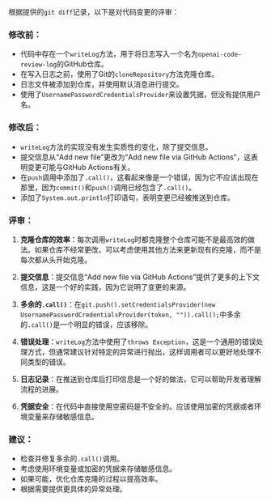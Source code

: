 根据提供的`git diff`记录，以下是对代码变更的评审：

### 修改前：
- 代码中存在一个`writeLog`方法，用于将日志写入一个名为`openai-code-review-log`的GitHub仓库。
- 在写入日志之前，使用了Git的`cloneRepository`方法克隆仓库。
- 日志文件被添加到仓库，并使用默认消息进行提交。
- 使用了`UsernamePasswordCredentialsProvider`来设置凭据，但没有提供用户名。

### 修改后：
- `writeLog`方法的实现没有发生实质性的变化，除了提交信息。
- 提交信息从“Add new file”更改为“Add new file via GitHub Actions”，这表明变更可能与GitHub Actions有关。
- 在`push`调用中添加了`.call()`，这看起来像是一个错误，因为它不应该出现在那里，因为`commit()`和`push()`调用已经包含了`.call()`。
- 添加了`System.out.println`打印语句，表明变更已经被推送到仓库。

### 评审：

1. **克隆仓库的效率**：每次调用`writeLog`时都克隆整个仓库可能不是最高效的做法。如果仓库不经常更改，可以考虑使用其他方法来更新现有的克隆，而不是每次都从头开始克隆。

2. **提交信息**：提交信息“Add new file via GitHub Actions”提供了更多的上下文信息，这是一个好的实践，因为它说明了变更的来源。

3. **多余的`.call()`**：在`git.push().setCredentialsProvider(new UsernamePasswordCredentialsProvider(token, "")).call();`中多余的`.call()`是一个明显的错误，应该移除。

4. **错误处理**：`writeLog`方法中使用了`throws Exception`，这是一个通用的错误处理方式，但通常建议针对特定的异常进行抛出，这样调用者可以更好地处理不同类型的错误。

5. **日志记录**：在推送到仓库后打印信息是一个好的做法，它可以帮助开发者理解流程的进展。

6. **凭据安全**：在代码中直接使用空密码是不安全的。应该使用加密的凭据或者环境变量来存储敏感信息。

### 建议：
- 检查并修复多余的`.call()`调用。
- 考虑使用环境变量或加密的凭据来存储敏感信息。
- 如果可能，优化仓库克隆的过程以提高效率。
- 根据需要提供更具体的异常处理。